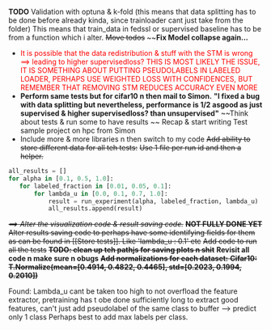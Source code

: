 **TODO**
Validation with optuna & k-fold (this means that data splitting has to be done before already kinda, since trainloader cant just take from the folder) This means that train_data in fedssl or supervised baseline has to be from a function which i alter.
~~Move todos~~
~~**Fix Model collapse again...**
- <span style="color:rgb(255, 0, 0)">It is possible that the data redistribution & stuff with the STM is wrong ==> leading to higher supervisedloss? THIS IS MOST LIKELY THE ISSUE, IT IS SOMETHING ABOUT PUTTING PSEUDOLABELS IN LABELED LOADER, PERHAPS USE WEIGHTED LOSS WITH CONFIDENCES, BUT REMEMBER THAT REMOVING STM REDUCES ACCURACY EVEN MORE</span>
- **Perform same tests but for cifar10 n then mail to Simon.**
	**"I fixed a bug with data splitting but nevertheless, performance is 1/2 asgood as just supervised & higher supervisedloss? than unsupervised"**
~~Think about tests & run some to have results ~~
Recap & start writing
Test sample project on hpc from Simon 
- Include more & more libraries n then switch to my code
~~Add ability to store different data for all teh tests:~~
~~Use 1 file per run id and then a helper.~~
 ```python
all_results = []
for alpha in [0.1, 0.5, 1.0]:
    for labeled_fraction in [0.01, 0.05, 0.1]:
        for lambda_u in [0.0, 0.1, 0.7, 1.0]:
            result = run_experiment(alpha, labeled_fraction, lambda_u)
            all_results.append(result)

```
~~*==> Alter the visualization code & result saving code.*~~ ~~**NOT FULLY DONE YET**~~
~~Alter results saving code to perhaps have some identifying fields for them as can be found in [[Store tests]]. Like 'lambda_u : 0.1' etc~~
~~Add code to run all the tests~~
~~**TODO: clean up teh pathjs for saving plots n shit**~~
**Revisit all code n make sure n obugs**
~~**Add normalizations for each dataset:**
**Cifar10: T.Normalize(mean=[0.4914, 0.4822, 0.4465], std=[0.2023, 0.1994, 0.2010])**~~

Found: Lambda_u cant be taken too high to not overfload the feature extractor, pretraining has t obe done sufficiently long to extract good features, can't just add pseudolabel of the same class to buffer --> predict only 1 class
Perhaps best to add max labels per class.
